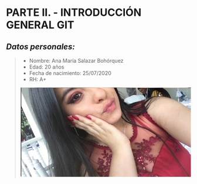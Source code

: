 # PARTE II. - INTRODUCCIÓN GENERAL GIT
## _Datos personales:_
>* Nombre:  Ana María Salazar Bohórquez
>* Edad: 20 años
>* Fecha de nacimiento: 25/07/2020
>* RH: A+
>
> ![](yo.jpg)

